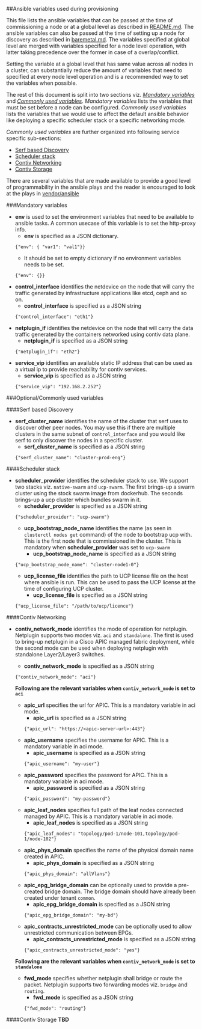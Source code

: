 ##Ansible variables used during provisioning

This file lists the ansible variables that can be passed at the time of commissioning a node or at a global level as described in [README.md](./README.md#setget-global-variables). The ansible variables can also be passed at the time of setting up a node for discovery as described in [baremetal.md](./baremetal.md#3-provision-rest-of-the-nodes-for-discovery-from-the-control-host). The variables specified at global level are merged with variables specified for a node level operation, with latter taking precedence over the former in case of a overlap/conflict.

Setting the variable at a global level that has same value across all nodes in a cluster, can substantially reduce the amount of variables that need to specified at every node level operation and is a recommended way to set the variables when possible.

The rest of this document is split into two sections viz. [*Mandatory variables*]() and [*Commonly used variables*](). *Mandatory variables* lists the variables that must be set before a node can be configured. *Commonly used variables* lists the variables that we would use to affect the default ansible behavior like deploying a specific scheduler stack or a specific networking mode.

*Commonly used variables* are further organized into following service specific sub-sections:
- [Serf based Discovery](#serf-based-discovery)
- [Scheduler stack](#scheduler-stack)
- [Contiv Networking](#contiv-networking)
- [Contiv Storage](#contiv-storage)

There are several variables that are made available to provide a good level of programmability in the ansible plays and the reader is encouraged to look at the plays in [vendor/ansible](../vendor/ansible)

###Mandatory variables
- **env** is used to set the environment variables that need to be available to ansible tasks. A common usecase of this variable is to set the http-proxy info.
  - **env** is specified as a JSON dictionary. 
  ```
  {"env": { "var1": "val1"}}
  ```
  - It should be set to empty dictionary if no environment variables needs to be set.
  ```
  {"env": {}}
  ```
- **control_interface** identifies the netdevice on the node that will carry the traffic generated by infrastructure applications like etcd, ceph and so on.
  - **control_interface** is specified as a JSON string
  ```
  {"control_interface": "eth1"}
  ```
- **netplugin_if** identifies the netdevice on the node that will carry the data traffic generated by the containers networked using contiv data plane.
  - **netplugin_if** is specified as a JSON string
  ```
  {"netplugin_if": "eth2"}
  ```
- **service_vip** identifies an available static IP address that can be used as a virtual ip to provide reachability for contiv services.
  - **service_vip** is specified as a JSON string
  ```
  {"service_vip": "192.168.2.252"}
  ```

###Optional/Commonly used variables

####Serf based Discovery
- **serf_cluster_name** identifies the name of the cluster that serf uses to discover other peer nodes. You may use this if there are multiple clusters in the same subnet of `control_interface` and you would like serf to only discover the nodes in a specific cluster.
  - **serf_cluster_name** is specified as a JSON string
  ```
  {"serf_cluster_name": "cluster-prod-eng"}
  ```

####Scheduler stack
- **scheduler_provider** identifies the scheduler stack to use. We support two stacks viz. `native-swarm` and `ucp-swarm`. The first brings-up a swarm cluster using the stock swarm image from dockerhub. The seconds brings-up a ucp cluster which bundles swarm in it.
  - **scheduler_provider** is specified as a JSON string
  ```
  {"scheduler_provider": "ucp-swarm"}
  ```
  - **ucp_bootstrap_node_name** identifies the name (as seen in `clusterctl nodes get` command) of the node to bootstrap ucp with. This is the first node that is commissioned in the cluster. This is mandatory when **scheduler_provider** was set to `ucp-swarm`
    - **ucp_bootstrap_node_name** is specified as a JSON string
  ```
  {"ucp_bootstrap_node_name": "cluster-node1-0"}
  ```
  - **ucp_license_file** identifies the path to UCP license file on the host where ansible is run. This can be used to pass the UCP license at the time of configuring UCP cluster.
    - **ucp_license_file** is specified as a JSON string
  ```
  {"ucp_license_file": "/path/to/ucp/licence"}
  ```

####Contiv Networking
- **contiv_network_mode** identifies the mode of operation for netplugin. Netplugin supports two modes viz. `aci` and `standalone`. The first is used to bring-up netplugin in a Cisco APIC managed fabric deployment, while the second mode can be used when deploying netplugin with standalone Layer2/Layer3 switches.
  - **contiv_network_mode** is specified as a JSON string
  ```
  {"contiv_network_mode": "aci"}
  ```
  
  **Following are the relevant variables when `contiv_network_mode` is set to `aci`**
  - **apic_url** specifies the url for APIC. This is a mandatory variable in aci mode.
    - **apic_url** is specified as a JSON string
    ```
    {"apic_url": "https://<apic-server-url>:443"}
    ```
  - **apic_username** specifies the username for APIC. This is a mandatory variable in aci mode.
    - **apic_username** is specified as a JSON string
    ```
    {"apic_username": "my-user"}
    ```
  - **apic_password** specifies the password for APIC. This is a mandatory variable in aci mode.
    - **apic_password** is specified as a JSON string
    ```
    {"apic_password": "my-password"}
    ```
  - **apic_leaf_nodes** specifies full path of the leaf nodes connected managed by APIC. This is a mandatory variable in aci mode.
    - **apic_leaf_nodes** is specified as a JSON string
    ```
    {"apic_leaf_nodes": "topology/pod-1/node-101,topology/pod-1/node-102"}
    ```
  - **apic_phys_domain** specifies the name of the physical domain name created in APIC.
    - **apic_phys_domain** is specified as a JSON string
    ```
    {"apic_phys_domain": "allVlans"}
    ```
  - **apic_epg_bridge_domain** can be optionally used to provide a pre-created bridge domain. The bridge domain should have  already been created under tenant `common`.
    - **apic_epg_bridge_domain** is specified as a JSON string
    ```
    {"apic_epg_bridge_domain": "my-bd"}
    ```
  - **apic_contracts_unrestricted_mode** can be optionally used to allow unrestricted communication between EPGs. 
    - **apic_contracts_unrestricted_mode** is specified as a JSON string
    ```
    {"apic_contracts_unrestricted_mode": "yes"}
    ```
  
  **Following are the relevant variables when `contiv_network_mode` is set to `standalone`**
  - **fwd_mode** specifies whether netplugin shall bridge or route the packet. Netplugin supports two forwarding modes viz. `bridge` and `routing`.
    - **fwd_mode** is specified as a JSON string
    ```
    {"fwd_mode": "routing"}
    ```

####Contiv Storage
**TBD**
